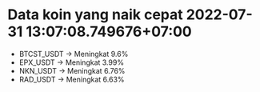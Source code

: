 # Data koin yang naik cepat 2022-07-31 13:07:08.749676+07:00

* BTCST_USDT -> Meningkat 9.6%
* EPX_USDT -> Meningkat 3.99%
* NKN_USDT -> Meningkat 6.76%
* RAD_USDT -> Meningkat 6.63%
